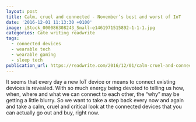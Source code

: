 ```yaml
---
layout: post
title: Calm, cruel and connected - November’s best and worst of IoT
date: '2016-12-01 11:13:30 +0100'
image: iStock_000086308243_Small-e1461971515892-1-1-1.jpg
categories: Cate writing readwrite
tags:
  - connected devices
  - wearable tech
  - wearable gaming
  - sleep tech
publication_url: https://readwrite.com/2016/12/01/calm-cruel-and-connected-novembers-best-and-worst-of-iot-dl1/
---
```

It seems that every day a new IoT device or means to connect existing devices is revealed. With so much energy being devoted to telling us how, when, where and what we can connect to each other, the “why” may be getting a little blurry. So we want to take a step back every now and again and take a calm, cruel and critical look at the connected devices that you can actually go out and buy, right now.
